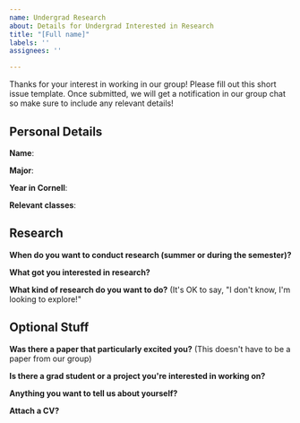 ```yaml
---
name: Undergrad Research
about: Details for Undergrad Interested in Research
title: "[Full name]"
labels: ''
assignees: ''

---
```


Thanks for your interest in working in our group! Please fill out this short issue template. Once submitted, we will get a notification in our group chat so make sure to include any relevant details!

## Personal Details

**Name**:

**Major**:

**Year in Cornell**:

**Relevant classes**:

## Research

**When do you want to conduct research (summer or during the semester)?**

**What got you interested in research?**

**What kind of research do you want to do?** (It's OK to say, "I don't know, I'm looking to explore!"

## Optional Stuff

**Was there a paper that particularly excited you?** (This doesn't have to be a paper from our group)

**Is there a grad student or a project you're interested in working on?**

**Anything you want to tell us about yourself?**

**Attach a CV?**
